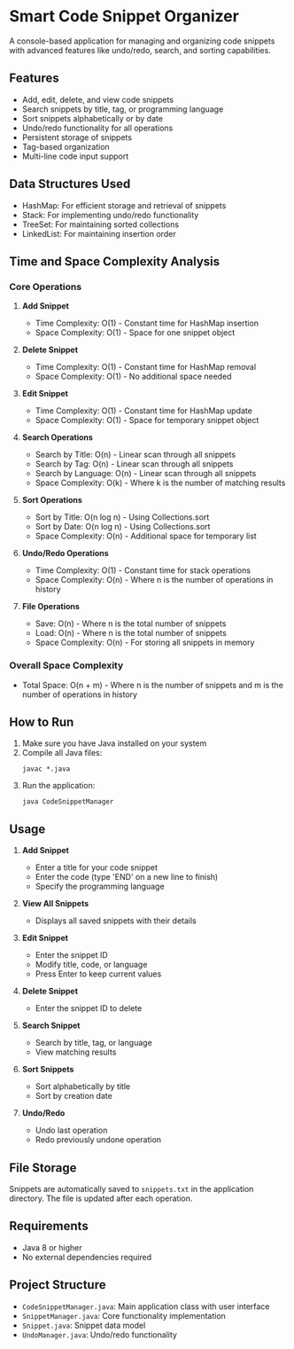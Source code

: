 # Smart Code Snippet Organizer

A console-based application for managing and organizing code snippets with advanced features like undo/redo, search, and sorting capabilities.

## Features

- Add, edit, delete, and view code snippets
- Search snippets by title, tag, or programming language
- Sort snippets alphabetically or by date
- Undo/redo functionality for all operations
- Persistent storage of snippets
- Tag-based organization
- Multi-line code input support

## Data Structures Used

- HashMap: For efficient storage and retrieval of snippets
- Stack: For implementing undo/redo functionality
- TreeSet: For maintaining sorted collections
- LinkedList: For maintaining insertion order

## Time and Space Complexity Analysis

### Core Operations

1. **Add Snippet**
   - Time Complexity: O(1) - Constant time for HashMap insertion
   - Space Complexity: O(1) - Space for one snippet object

2. **Delete Snippet**
   - Time Complexity: O(1) - Constant time for HashMap removal
   - Space Complexity: O(1) - No additional space needed

3. **Edit Snippet**
   - Time Complexity: O(1) - Constant time for HashMap update
   - Space Complexity: O(1) - Space for temporary snippet object

4. **Search Operations**
   - Search by Title: O(n) - Linear scan through all snippets
   - Search by Tag: O(n) - Linear scan through all snippets
   - Search by Language: O(n) - Linear scan through all snippets
   - Space Complexity: O(k) - Where k is the number of matching results

5. **Sort Operations**
   - Sort by Title: O(n log n) - Using Collections.sort
   - Sort by Date: O(n log n) - Using Collections.sort
   - Space Complexity: O(n) - Additional space for temporary list

6. **Undo/Redo Operations**
   - Time Complexity: O(1) - Constant time for stack operations
   - Space Complexity: O(n) - Where n is the number of operations in history

7. **File Operations**
   - Save: O(n) - Where n is the total number of snippets
   - Load: O(n) - Where n is the total number of snippets
   - Space Complexity: O(n) - For storing all snippets in memory

### Overall Space Complexity
- Total Space: O(n + m) - Where n is the number of snippets and m is the number of operations in history

## How to Run

1. Make sure you have Java installed on your system
2. Compile all Java files:
   ```
   javac *.java
   ```
3. Run the application:
   ```
   java CodeSnippetManager
   ```

## Usage

1. **Add Snippet**
   - Enter a title for your code snippet
   - Enter the code (type 'END' on a new line to finish)
   - Specify the programming language

2. **View All Snippets**
   - Displays all saved snippets with their details

3. **Edit Snippet**
   - Enter the snippet ID
   - Modify title, code, or language
   - Press Enter to keep current values

4. **Delete Snippet**
   - Enter the snippet ID to delete

5. **Search Snippet**
   - Search by title, tag, or language
   - View matching results

6. **Sort Snippets**
   - Sort alphabetically by title
   - Sort by creation date

7. **Undo/Redo**
   - Undo last operation
   - Redo previously undone operation

## File Storage

Snippets are automatically saved to `snippets.txt` in the application directory. The file is updated after each operation.

## Requirements

- Java 8 or higher
- No external dependencies required

## Project Structure

- `CodeSnippetManager.java`: Main application class with user interface
- `SnippetManager.java`: Core functionality implementation
- `Snippet.java`: Snippet data model
- `UndoManager.java`: Undo/redo functionality 